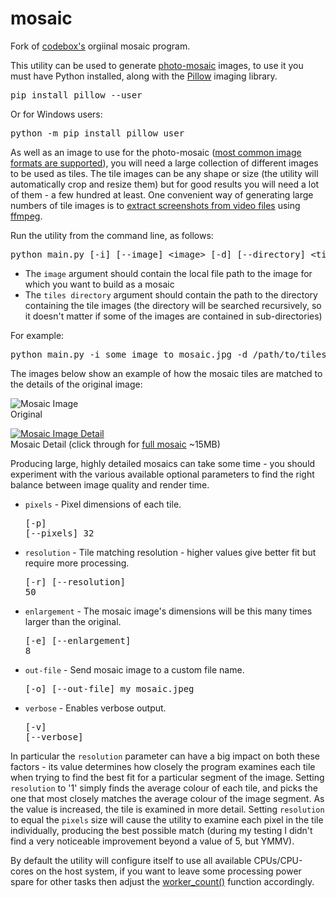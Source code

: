 # mosaic

Fork of [codebox's](https://github.com/codebox) orgiinal mosaic program.

This utility can be used to generate [photo-mosaic](http://en.wikipedia.org/wiki/Photographic_mosaic) images, to use it you must have Python installed, along with the [Pillow](http://pillow.readthedocs.org/en/latest/) imaging library.

<pre>pip install pillow --user</pre>

Or for Windows users:
<pre>python -m pip install pillow user</pre>

As well as an image to use for the photo-mosaic ([most common image formats are supported](http://pillow.readthedocs.org/en/latest/handbook/image-file-formats.html)), you will need a large collection of different images to be used as tiles. The tile images can be any shape or size (the utility will automatically crop and resize them) but for good results you will need a lot of them - a few hundred at least. One convenient way of generating large numbers of tile images is to [extract screenshots from video files](https://trac.ffmpeg.org/wiki/Create%20a%20thumbnail%20image%20every%20X%20seconds%20of%20the%20video) using [ffmpeg](https://www.ffmpeg.org/).

Run the utility from the command line, as follows:

<pre>python main.py [-i] [--image] &lt;image&gt; [-d] [--directory] &lt;tiles directory&gt;
</pre>

*   The `image` argument should contain the local file path to the image for which you want to build as a mosaic
*   The `tiles directory` argument should contain the path to the directory containing the tile images (the directory will be searched recursively, so it doesn't matter if some of the images are contained in sub-directories)

For example:

<pre>python main.py -i some_image_to_mosaic.jpg -d /path/to/tiles/folder
</pre>

The images below show an example of how the mosaic tiles are matched to the details of the original image:

![Mosaic Image](https://codebox.net/assets/images/mosaic/mosaic_small.jpg)  
<span class="smallText">Original</span>

[![Mosaic Image Detail](https://codebox.net/assets/images/mosaic/mosaic_detail.jpg)](https://codebox.net/assets/images/mosaic/mosaic_large.jpg)  
<span class="smallText">Mosaic Detail (click through for [full mosaic](https://codebox.net/assets/images/mosaic/mosaic_large.jpg) ~15MB)</span>

Producing large, highly detailed mosaics can take some time - you should experiment with the various available optional parameters to find the right balance between image quality and render time.

*   `pixels` - Pixel dimensions of each tile. <pre>[-p] [--pixels] 32</pre>
*   `resolution` - Tile matching resolution - higher values give better fit but require more processing. <pre>[-r] [--resolution] 50</pre>
*   `enlargement` - The mosaic image's dimensions will be this many times larger than the original. <pre>[-e] [--enlargement] 8</pre>
*   `out-file` - Send mosaic image to a custom file name. <pre>[-o] [--out-file] my_mosaic.jpeg</pre>
*   `verbose` - Enables verbose output. <pre>[-v] [--verbose]</pre>

In particular the `resolution` parameter can have a big impact on both these factors - its value determines how closely the program examines each tile when trying to find the best fit for a particular segment of the image. Setting `resolution` to '1' simply finds the average colour of each tile, and picks the one that most closely matches the average colour of the image segment. As the value is increased, the tile is examined in more detail. Setting `resolution` to equal the `pixels` size will cause the utility to examine each pixel in the tile individually, producing the best possible match (during my testing I didn't find a very noticeable improvement beyond a value of 5, but YMMV).

By default the utility will configure itself to use all available CPUs/CPU-cores on the host system, if you want to leave some processing power spare for other tasks then adjust the [worker_count()](https://github.com/lukebarker3/mosaic/blob/master/mosaic.py#L20) function accordingly.
